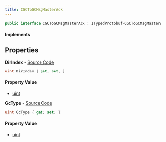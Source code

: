 ```yaml
---
title: CGCToGCMsgMasterAck
---
```


```csharp
public interface CGCToGCMsgMasterAck : ITypedProtobuf<CGCToGCMsgMasterAck>, INativeHandle
```

#### Implements

## Properties

**DirIndex** - [Source Code](https://github.com/swiftly-solution/swiftlys2/blob/master/managed/src/SwiftlyS2.Generated/Protobufs/Interfaces/CGCToGCMsgMasterAck.cs#L13)

```csharp
uint DirIndex { get; set; }
```

#### Property Value

- [uint](https://learn.microsoft.com/dotnet/api/system.uint32)

**GcType** - [Source Code](https://github.com/swiftly-solution/swiftlys2/blob/master/managed/src/SwiftlyS2.Generated/Protobufs/Interfaces/CGCToGCMsgMasterAck.cs#L16)

```csharp
uint GcType { get; set; }
```

#### Property Value

- [uint](https://learn.microsoft.com/dotnet/api/system.uint32)

